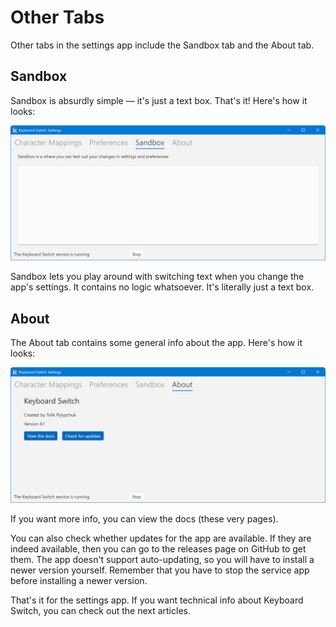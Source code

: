 # Other Tabs

Other tabs in the settings app include the Sandbox tab and the About tab.

## Sandbox

Sandbox is absurdly simple — it's just a text box. That's it! Here's how it looks:

![The sandbox tab](../.gitbook/assets/v4.1-screen-sandbox.png)

Sandbox lets you play around with switching text when you change the app's settings. It contains no logic whatsoever. It's literally just a text box.

## About

The About tab contains some general info about the app. Here's how it looks:

![The about tab](../.gitbook/assets/v4.1-screen-about.png)

If you want more info, you can view the docs (these very pages).

You can also check whether updates for the app are available. If they are indeed available, then you can go to the releases page on GitHub to get them. The app doesn't support auto-updating, so you will have to install a newer version yourself. Remember that you have to stop the service app before installing a newer version.

That's it for the settings app. If you want technical info about Keyboard Switch, you can check out the next articles.
